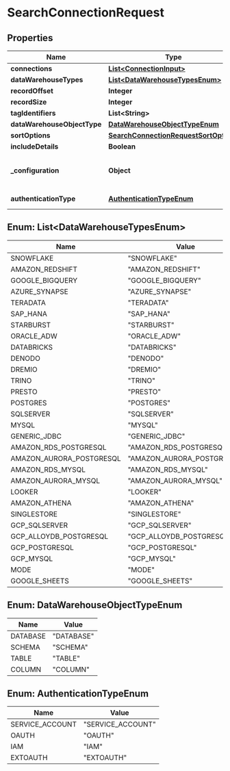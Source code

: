 

# SearchConnectionRequest


## Properties

| Name | Type | Description | Notes |
|------------ | ------------- | ------------- | -------------|
|**connections** | [**List&lt;ConnectionInput&gt;**](ConnectionInput.md) | List of connections and name pattern |  [optional] |
|**dataWarehouseTypes** | [**List&lt;DataWarehouseTypesEnum&gt;**](#List&lt;DataWarehouseTypesEnum&gt;) | Array of types of data warehouse defined for the connection. |  [optional] |
|**recordOffset** | **Integer** | The starting record number from where the records should be included. |  [optional] |
|**recordSize** | **Integer** | The number of records that should be included. |  [optional] |
|**tagIdentifiers** | **List&lt;String&gt;** | Unique ID or name of tags. |  [optional] |
|**dataWarehouseObjectType** | [**DataWarehouseObjectTypeEnum**](#DataWarehouseObjectTypeEnum) | Data warehouse object type. |  [optional] |
|**sortOptions** | [**SearchConnectionRequestSortOptions**](SearchConnectionRequestSortOptions.md) |  |  [optional] |
|**includeDetails** | **Boolean** | Indicates whether to include complete details of the connection objects. |  [optional] |
|**_configuration** | **Object** | Configuration values. If empty we are fetching configuration from datasource based on given connection id. If required you can provide config details to fetch specific details. Example input: {}, {\&quot;warehouse\&quot;:\&quot;SMALL_WH\&quot;,\&quot;database\&quot;:\&quot;DEVELOPMENT\&quot;}. This is only applicable when data_warehouse_object_type is selected. |  [optional] |
|**authenticationType** | [**AuthenticationTypeEnum**](#AuthenticationTypeEnum) | List of authentication types to fetch data_ware_house_objects from external Data warehouse. This is only applicable when data_warehouse_object_type is selected. |  [optional] |



## Enum: List&lt;DataWarehouseTypesEnum&gt;

| Name | Value |
|---- | -----|
| SNOWFLAKE | &quot;SNOWFLAKE&quot; |
| AMAZON_REDSHIFT | &quot;AMAZON_REDSHIFT&quot; |
| GOOGLE_BIGQUERY | &quot;GOOGLE_BIGQUERY&quot; |
| AZURE_SYNAPSE | &quot;AZURE_SYNAPSE&quot; |
| TERADATA | &quot;TERADATA&quot; |
| SAP_HANA | &quot;SAP_HANA&quot; |
| STARBURST | &quot;STARBURST&quot; |
| ORACLE_ADW | &quot;ORACLE_ADW&quot; |
| DATABRICKS | &quot;DATABRICKS&quot; |
| DENODO | &quot;DENODO&quot; |
| DREMIO | &quot;DREMIO&quot; |
| TRINO | &quot;TRINO&quot; |
| PRESTO | &quot;PRESTO&quot; |
| POSTGRES | &quot;POSTGRES&quot; |
| SQLSERVER | &quot;SQLSERVER&quot; |
| MYSQL | &quot;MYSQL&quot; |
| GENERIC_JDBC | &quot;GENERIC_JDBC&quot; |
| AMAZON_RDS_POSTGRESQL | &quot;AMAZON_RDS_POSTGRESQL&quot; |
| AMAZON_AURORA_POSTGRESQL | &quot;AMAZON_AURORA_POSTGRESQL&quot; |
| AMAZON_RDS_MYSQL | &quot;AMAZON_RDS_MYSQL&quot; |
| AMAZON_AURORA_MYSQL | &quot;AMAZON_AURORA_MYSQL&quot; |
| LOOKER | &quot;LOOKER&quot; |
| AMAZON_ATHENA | &quot;AMAZON_ATHENA&quot; |
| SINGLESTORE | &quot;SINGLESTORE&quot; |
| GCP_SQLSERVER | &quot;GCP_SQLSERVER&quot; |
| GCP_ALLOYDB_POSTGRESQL | &quot;GCP_ALLOYDB_POSTGRESQL&quot; |
| GCP_POSTGRESQL | &quot;GCP_POSTGRESQL&quot; |
| GCP_MYSQL | &quot;GCP_MYSQL&quot; |
| MODE | &quot;MODE&quot; |
| GOOGLE_SHEETS | &quot;GOOGLE_SHEETS&quot; |



## Enum: DataWarehouseObjectTypeEnum

| Name | Value |
|---- | -----|
| DATABASE | &quot;DATABASE&quot; |
| SCHEMA | &quot;SCHEMA&quot; |
| TABLE | &quot;TABLE&quot; |
| COLUMN | &quot;COLUMN&quot; |



## Enum: AuthenticationTypeEnum

| Name | Value |
|---- | -----|
| SERVICE_ACCOUNT | &quot;SERVICE_ACCOUNT&quot; |
| OAUTH | &quot;OAUTH&quot; |
| IAM | &quot;IAM&quot; |
| EXTOAUTH | &quot;EXTOAUTH&quot; |



